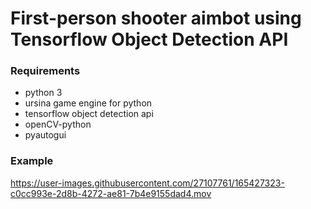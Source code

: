 # First-person shooter aimbot using Tensorflow Object Detection API


### Requirements

- python 3
- ursina game engine for python
- tensorflow object detection api
- openCV-python
- pyautogui

### Example



https://user-images.githubusercontent.com/27107761/165427323-c0cc993e-2d8b-4272-ae81-7b4e9155dad4.mov

